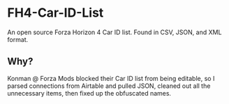 # FH4-Car-ID-List
An open source Forza Horizon 4 Car ID list. Found in CSV, JSON, and XML format.
## Why?
Konman @ Forza Mods blocked their Car ID list from being editable, so I parsed connections from Airtable and pulled JSON, cleaned out all the unnecessary items, then fixed up the obfuscated names.
